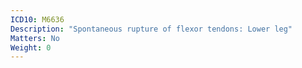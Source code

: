 ```yaml
---
ICD10: M6636
Description: "Spontaneous rupture of flexor tendons: Lower leg"
Matters: No
Weight: 0
---
```

